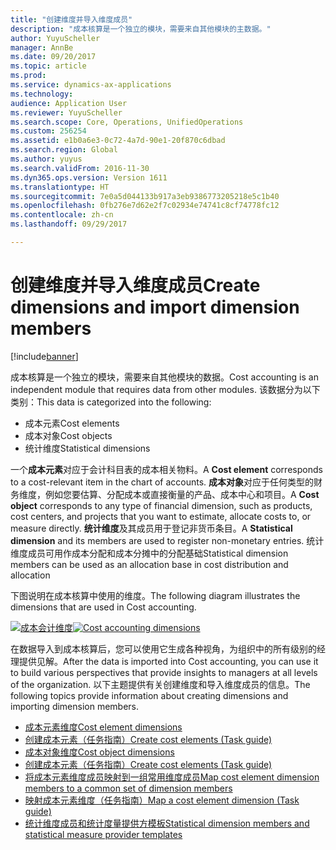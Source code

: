 ```yaml
---
title: "创建维度并导入维度成员"
description: "成本核算是一个独立的模块，需要来自其他模块的主数据。"
author: YuyuScheller
manager: AnnBe
ms.date: 09/20/2017
ms.topic: article
ms.prod: 
ms.service: dynamics-ax-applications
ms.technology: 
audience: Application User
ms.reviewer: YuyuScheller
ms.search.scope: Core, Operations, UnifiedOperations
ms.custom: 256254
ms.assetid: e1b0a6e3-0c72-4a7d-90e1-20f870c6dbad
ms.search.region: Global
ms.author: yuyus
ms.search.validFrom: 2016-11-30
ms.dyn365.ops.version: Version 1611
ms.translationtype: HT
ms.sourcegitcommit: 7e0a5d044133b917a3eb9386773205218e5c1b40
ms.openlocfilehash: 0fb276e7d62e2f7c02934e74741c8cf74778fc12
ms.contentlocale: zh-cn
ms.lasthandoff: 09/29/2017

---
```


# <a name="create-dimensions-and-import-dimension-members"></a><span data-ttu-id="408fd-103">创建维度并导入维度成员</span><span class="sxs-lookup"><span data-stu-id="408fd-103">Create dimensions and import dimension members</span></span>

[!include[banner](../includes/banner.md)]

<span data-ttu-id="408fd-104">成本核算是一个独立的模块，需要来自其他模块的数据。</span><span class="sxs-lookup"><span data-stu-id="408fd-104">Cost accounting is an independent module that requires data from other modules.</span></span> <span data-ttu-id="408fd-105">该数据分为以下类别：</span><span class="sxs-lookup"><span data-stu-id="408fd-105">This data is categorized into the following:</span></span>

-  <span data-ttu-id="408fd-106">成本元素</span><span class="sxs-lookup"><span data-stu-id="408fd-106">Cost elements</span></span>
-  <span data-ttu-id="408fd-107">成本对象</span><span class="sxs-lookup"><span data-stu-id="408fd-107">Cost objects</span></span>
-  <span data-ttu-id="408fd-108">统计维度</span><span class="sxs-lookup"><span data-stu-id="408fd-108">Statistical dimensions</span></span>

<span data-ttu-id="408fd-109">一个**成本元素**对应于会计科目表的成本相关物料。</span><span class="sxs-lookup"><span data-stu-id="408fd-109">A **Cost element** corresponds to a cost-relevant item in the chart of accounts.</span></span> <span data-ttu-id="408fd-110">**成本对象**对应于任何类型的财务维度，例如您要估算、分配成本或直接衡量的产品、成本中心和项目。</span><span class="sxs-lookup"><span data-stu-id="408fd-110">A **Cost object** corresponds to any type of financial dimension, such as products, cost centers, and projects that you want to estimate, allocate costs to, or measure directly.</span></span> <span data-ttu-id="408fd-111">**统计维度**及其成员用于登记非货币条目。</span><span class="sxs-lookup"><span data-stu-id="408fd-111">A **Statistical dimension** and its members are used to register non-monetary entries.</span></span> <span data-ttu-id="408fd-112">统计维度成员可用作成本分配和成本分摊中的分配基础</span><span class="sxs-lookup"><span data-stu-id="408fd-112">Statistical dimension members can be used as an allocation base in cost distribution and allocation</span></span> 

<span data-ttu-id="408fd-113">下图说明在成本核算中使用的维度。</span><span class="sxs-lookup"><span data-stu-id="408fd-113">The following diagram illustrates the dimensions that are used in Cost accounting.</span></span>

<span data-ttu-id="408fd-114">[![成本会计维度](./media/cost-eos-dimensions.png)](./media/cost-eos-dimensions.png)</span><span class="sxs-lookup"><span data-stu-id="408fd-114">[![Cost accounting dimensions](./media/cost-eos-dimensions.png)](./media/cost-eos-dimensions.png)</span></span>

<span data-ttu-id="408fd-115">在数据导入到成本核算后，您可以使用它生成各种视角，为组织中的所有级别的经理提供见解。</span><span class="sxs-lookup"><span data-stu-id="408fd-115">After the data is imported into Cost accounting, you can use it to build various perspectives that provide insights to managers at all levels of the organization.</span></span> <span data-ttu-id="408fd-116">以下主题提供有关创建维度和导入维度成员的信息。</span><span class="sxs-lookup"><span data-stu-id="408fd-116">The following topics provide information about creating dimensions and importing dimension members.</span></span> 

-  [<span data-ttu-id="408fd-117">成本元素维度</span><span class="sxs-lookup"><span data-stu-id="408fd-117">Cost element dimensions</span></span>](cost-elements.md)
-  [<span data-ttu-id="408fd-118">创建成本元素（任务指南）</span><span class="sxs-lookup"><span data-stu-id="408fd-118">Create cost elements (Task guide)</span></span>](./tasks/create-cost-elements.md)
-  [<span data-ttu-id="408fd-119">成本对象维度</span><span class="sxs-lookup"><span data-stu-id="408fd-119">Cost object dimensions</span></span>](cost-objects.md)
-  [<span data-ttu-id="408fd-120">创建成本元素（任务指南）</span><span class="sxs-lookup"><span data-stu-id="408fd-120">Create cost elements (Task guide)</span></span>](./tasks/create-cost-objects.md)
-  [<span data-ttu-id="408fd-121">将成本元素维度成员映射到一组常用维度成员</span><span class="sxs-lookup"><span data-stu-id="408fd-121">Map cost element dimension members to a common set of dimension members</span></span>](map-cost-elements-dimension-members.md)
-  [<span data-ttu-id="408fd-122">映射成本元素维度（任务指南）</span><span class="sxs-lookup"><span data-stu-id="408fd-122">Map a cost element dimension (Task guide)</span></span>](./tasks/map-cost-element-dimension.md)
-  [<span data-ttu-id="408fd-123">统计维度成员和统计度量提供方模板</span><span class="sxs-lookup"><span data-stu-id="408fd-123">Statistical dimension members and statistical measure provider templates</span></span>](statistical-measure-provider-template.md)







